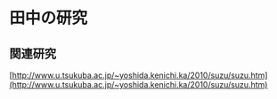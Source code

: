# 田中の研究

## 関連研究

[http://www.u.tsukuba.ac.jp/~yoshida.kenichi.ka/2010/suzu/suzu.htm](http://www.u.tsukuba.ac.jp/~yoshida.kenichi.ka/2010/suzu/suzu.htm)

